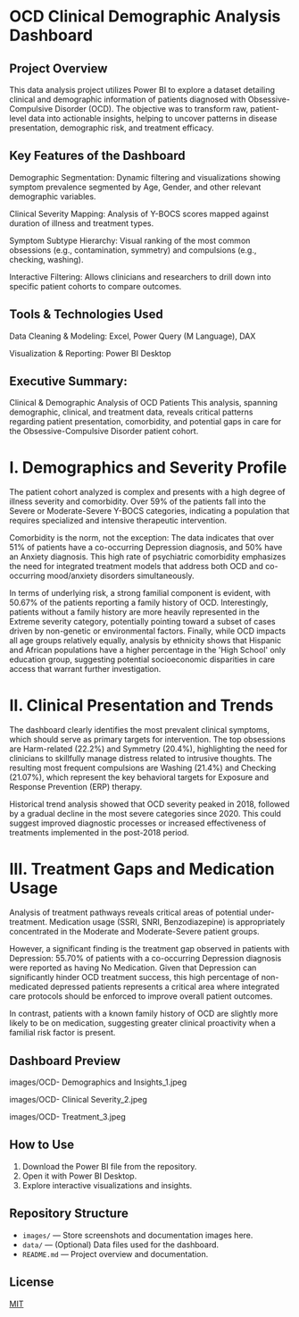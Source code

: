 # OCD Clinical Demographic Analysis Dashboard

## Project Overview

This data analysis project utilizes Power BI to explore a dataset detailing clinical and demographic information of patients diagnosed with Obsessive-Compulsive Disorder (OCD). The objective was to transform raw, patient-level data into actionable insights, helping to uncover patterns in disease presentation, demographic risk, and treatment efficacy.


## Key Features of the Dashboard

Demographic Segmentation: Dynamic filtering and visualizations showing symptom prevalence segmented by Age, Gender, and other relevant demographic variables.

Clinical Severity Mapping: Analysis of Y-BOCS scores mapped against duration of illness and treatment types.

Symptom Subtype Hierarchy: Visual ranking of the most common obsessions (e.g., contamination, symmetry) and compulsions (e.g., checking, washing).

Interactive Filtering: Allows clinicians and researchers to drill down into specific patient cohorts to compare outcomes.


## Tools & Technologies Used

Data Cleaning & Modeling: Excel, Power Query (M Language), DAX

Visualization & Reporting: Power BI Desktop


## Executive Summary: 

Clinical & Demographic Analysis of OCD Patients
This analysis, spanning demographic, clinical, and treatment data, reveals critical patterns regarding patient presentation, comorbidity, and potential gaps in care for the Obsessive-Compulsive Disorder patient cohort.

# I. Demographics and Severity Profile
The patient cohort analyzed is complex and presents with a high degree of illness severity and comorbidity. Over 59% of the patients fall into the Severe or Moderate-Severe Y-BOCS categories, indicating a population that requires specialized and intensive therapeutic intervention.

Comorbidity is the norm, not the exception: The data indicates that over 51% of patients have a co-occurring Depression diagnosis, and 50% have an Anxiety diagnosis. This high rate of psychiatric comorbidity emphasizes the need for integrated treatment models that address both OCD and co-occurring mood/anxiety disorders simultaneously.

In terms of underlying risk, a strong familial component is evident, with 50.67% of the patients reporting a family history of OCD. Interestingly, patients without a family history are more heavily represented in the Extreme severity category, potentially pointing toward a subset of cases driven by non-genetic or environmental factors. Finally, while OCD impacts all age groups relatively equally, analysis by ethnicity shows that Hispanic and African populations have a higher percentage in the 'High School' only education group, suggesting potential socioeconomic disparities in care access that warrant further investigation.

# II. Clinical Presentation and Trends
The dashboard clearly identifies the most prevalent clinical symptoms, which should serve as primary targets for intervention. The top obsessions are Harm-related (22.2%) and Symmetry (20.4%), highlighting the need for clinicians to skillfully manage distress related to intrusive thoughts. The resulting most frequent compulsions are Washing (21.4%) and Checking (21.07%), which represent the key behavioral targets for Exposure and Response Prevention (ERP) therapy.

Historical trend analysis showed that OCD severity peaked in 2018, followed by a gradual decline in the most severe categories since 2020. This could suggest improved diagnostic processes or increased effectiveness of treatments implemented in the post-2018 period.

# III. Treatment Gaps and Medication Usage
Analysis of treatment pathways reveals critical areas of potential under-treatment. Medication usage (SSRI, SNRI, Benzodiazepine) is appropriately concentrated in the Moderate and Moderate-Severe patient groups.

However, a significant finding is the treatment gap observed in patients with Depression: 55.70% of patients with a co-occurring Depression diagnosis were reported as having No Medication. Given that Depression can significantly hinder OCD treatment success, this high percentage of non-medicated depressed patients represents a critical area where integrated care protocols should be enforced to improve overall patient outcomes.

In contrast, patients with a known family history of OCD are slightly more likely to be on medication, suggesting greater clinical proactivity when a familial risk factor is present.



## Dashboard Preview

images/OCD- Demographics and Insights_1.jpeg

images/OCD- Clinical Severity_2.jpeg

images/OCD- Treatment_3.jpeg


## How to Use

1. Download the Power BI file from the repository.
2. Open it with Power BI Desktop.
3. Explore interactive visualizations and insights.

## Repository Structure

- `images/` — Store screenshots and documentation images here.
- `data/` — (Optional) Data files used for the dashboard.
- `README.md` — Project overview and documentation.

## License

[MIT](LICENSE)
